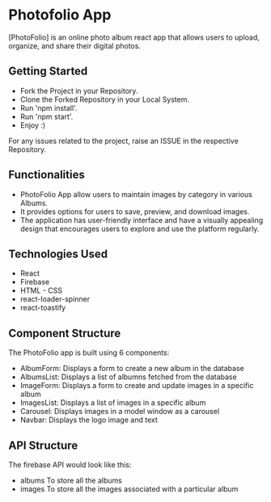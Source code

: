 # Photofolio App
[PhotoFolio] is an online photo album react app that allows users to upload, organize, and share their digital photos.

##  Getting Started 
-  Fork the Project in your Repository.
-  Clone the Forked Repository in your Local System.
-  Run 'npm install'.
-  Run 'npm start'.
-  Enjoy :)

For any issues related to the project, raise an ISSUE in the respective Repository.

## Functionalities
- PhotoFolio App allow users to maintain images by category in various Albums.
- It provides options for users to save, preview, and download images.
- The application has user-friendly interface and have a visually appealing design that encourages users to explore and use the platform regularly.

## Technologies Used
- React
- Firebase
- HTML - CSS
- react-loader-spinner
- react-toastify

## Component Structure
The PhotoFolio app is built using 6 components:
- AlbumForm: Displays a form to create a new album in the database
- AlbumsList: Displays a list of albumns fetched from the database
- ImageForm: Displays a form to create and update images in a specific album
- ImagesList: Displays a list of images in a specific album
- Carousel: Displays images in a model window as a carousel
- Navbar: Displays the logo image and text

## API Structure
The firebase API would look like this:
- albums To store all the albums
- images To store all the images associated with a particular album
